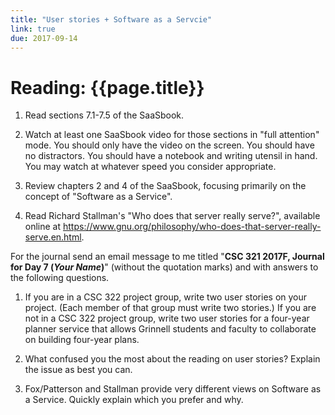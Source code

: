 ```yaml
---
title: "User stories + Software as a Servcie"
link: true
due: 2017-09-14
---
```

# Reading: {{page.title}}

1. Read sections 7.1-7.5 of the SaaSbook.

2. Watch at least one SaaSbook video for those sections in "full attention"
mode.  You should only have the video on the screen.  You should have no
distractors.  You should have a notebook and writing utensil in hand.  You
may watch at whatever speed you consider appropriate.

3. Review chapters 2 and 4 of the SaaSbook, focusing primarily on the
concept of "Software as a Service".

4. Read Richard Stallman's "Who does that server really serve?", available
online at <https://www.gnu.org/philosophy/who-does-that-server-really-serve.en.html>.

For the journal send an email message to me titled "**CSC 321 2017F,
Journal for Day 7 (*Your Name*)**" (without the quotation marks) and
with answers to the following questions.

1. If you are in a CSC 322 project group, write two user stories on your
project.  (Each member of that group must write two stories.)  If you are
not in a CSC 322 project group, write two user stories for a four-year
planner service that allows Grinnell students and faculty to collaborate
on building four-year plans.

2. What confused you the most about the reading on user stories?  Explain
the issue as best you can.

3. Fox/Patterson and Stallman provide very different views on Software
as a Service.  Quickly explain which you prefer and why.
